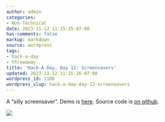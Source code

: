 ```yaml
---
author: admin
categories:
- Non-Technical
date: 2023-11-12 11:15:25-07:00
has-comments: false
markup: markdown
source: wordpress
tags:
- hack-a-day
- throwaway
title: 'Hack-A-Day, Day 12: Screensavers'
updated: 2023-11-12 11:15:26-07:00
wordpress_id: 1186
wordpress_slug: hack-a-day-day-12-screensavers
---
```

A “silly screensaver”. Demo is [here](https://za3k.github.io/ha3k-12-screensaver/). Source code is [on github](https://github.com/za3k/ha3k-12-screensaver).

[![](../wp-content/uploads/2023/11/screenshot-1.png)](https://za3k.github.io/ha3k-12-screensaver/)
